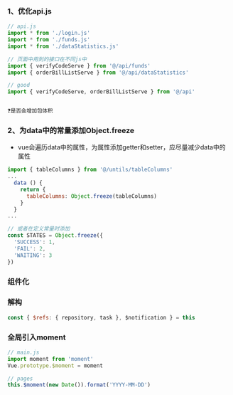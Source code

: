 ### 1、优化api.js
```js
// api.js
import * from './login.js'
import * from './funds.js'
import * from './dataStatistics.js'
```

```js
// 页面中用到的接口在不同js中
import { verifyCodeServe } from '@/api/funds'
import { orderBillListServe } from '@/api/dataStatistics'

// good
import { verifyCodeServe, orderBillListServe } from '@/api'


❓是否会增加包体积
```

### 2、为data中的常量添加Object.freeze
* vue会遍历data中的属性，为属性添加getter和setter，应尽量减少data中的属性
```js
import { tableColumns } from '@/untils/tableColumns'
...
  data () {
    return {
      tableColumns: Object.freeze(tableColumns)
    }
  }
...

// 或者在定义常量时添加
const STATES = Object.freeze({
  'SUCCESS': 1,
  'FAIL': 2,
  'WAITING': 3
})
```

### 组件化



### 解构
```js
const { $refs: { repository, task }, $notification } = this
```

### 全局引入moment
```js
// main.js
import moment from 'moment'
Vue.prototype.$moment = moment

// pages
this.$moment(new Date()).format('YYYY-MM-DD')
```